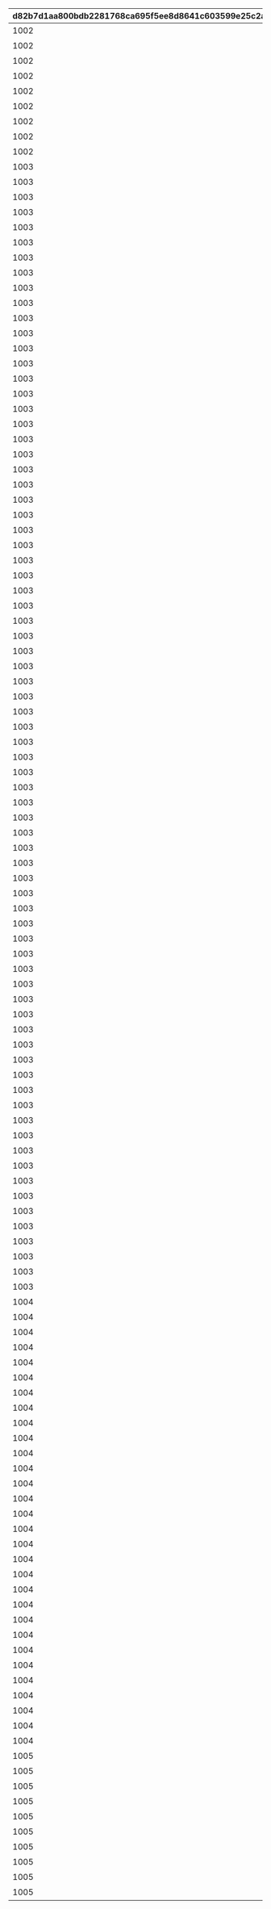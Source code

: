 |d82b7d1aa800bdb2281768ca695f5ee8d8641c603599e25c2a79e7889e61a3d1|7174dfc9c7a8a9fbb39cf8900e04beba27b3046b56eea8bce387d55e51d6e46c|e05d44b50da4b7ac0991cb644a3d0078436f3927974bbcc9d60dd8144d9ef257|7e067d9010a1fb70700e7faafbc48460858f868787e00bcdee09bbe778a42b99|4a6e9a7afbfc5de2a64696dee7594cadc37e74c72841d201e8faf08d32007963|68d8588862ac16a1bebfaadc35fb1b451d0eff556198a1fde5470a6988f98d89|5288881c37cdc61623d55b0d747fa06c6972e0ef88ee1d7b9753c0f21b914289|0de851bed8ce9a4735948c87e54d3161604015e960b5951057964bf7ff2211e9|507f9e81f41d962e51c4aa8e7836ad480b487be1158fa12530138455210a5c96|
| --- | --- | --- | --- | --- | --- | --- | --- | --- |
|1002|129|5|1001|1|0|20021|プリンセスナイトRANK5を達成しよう|1001|
|1002|129|10|1002|1|0|20021|プリンセスナイトRANK10を達成しよう|1002|
|1002|129|30|1003|1|0|20021|プリンセスナイトRANK30を達成しよう|1003|
|1002|129|50|1004|1|0|20021|プリンセスナイトRANK50を達成しよう|1004|
|1002|129|100|1005|1|0|20021|プリンセスナイトRANK100を達成しよう|1005|
|1002|129|150|1006|1|0|20021|プリンセスナイトRANK150を達成しよう|1006|
|1002|129|200|1007|1|0|20021|プリンセスナイトRANK200を達成しよう|1007|
|1002|129|250|1007|1|0|20021|プリンセスナイトRANK250を達成しよう|1008|
|1002|129|300|1007|1|0|20021|プリンセスナイトRANK300を達成しよう|1009|
|1003|129|50|2001|2|1|20022|火属性の属性レベルを50まで上げよう|2001|
|1003|129|100|2002|2|1|20022|火属性の属性レベルを100まで上げよう|2002|
|1003|129|150|2003|2|1|20022|火属性の属性レベルを150まで上げよう|2003|
|1003|129|200|2004|2|1|20022|火属性の属性レベルを200まで上げよう|2004|
|1003|129|250|2005|2|1|20022|火属性の属性レベルを250まで上げよう|2005|
|1003|129|300|2006|2|1|20022|火属性の属性レベルを300まで上げよう|2006|
|1003|129|350|2007|2|1|20022|火属性の属性レベルを350まで上げよう|2007|
|1003|129|400|2008|2|1|20022|火属性の属性レベルを400まで上げよう|2008|
|1003|129|450|2009|2|1|20022|火属性の属性レベルを450まで上げよう|2009|
|1003|129|500|2010|2|1|20022|火属性の属性レベルを500まで上げよう|2010|
|1003|129|550|2011|2|1|20022|火属性の属性レベルを550まで上げよう|2011|
|1003|129|600|2012|2|1|20022|火属性の属性レベルを600まで上げよう|2012|
|1003|129|650|2013|2|1|20022|火属性の属性レベルを650まで上げよう|2013|
|1003|129|700|2014|2|1|20022|火属性の属性レベルを700まで上げよう|2014|
|1003|129|750|2015|2|1|20022|火属性の属性レベルを750まで上げよう|2015|
|1003|129|50|2001|3|2|20022|水属性の属性レベルを50まで上げよう|3001|
|1003|129|100|2002|3|2|20022|水属性の属性レベルを100まで上げよう|3002|
|1003|129|150|2003|3|2|20022|水属性の属性レベルを150まで上げよう|3003|
|1003|129|200|2004|3|2|20022|水属性の属性レベルを200まで上げよう|3004|
|1003|129|250|2005|3|2|20022|水属性の属性レベルを250まで上げよう|3005|
|1003|129|300|2006|3|2|20022|水属性の属性レベルを300まで上げよう|3006|
|1003|129|350|2007|3|2|20022|水属性の属性レベルを350まで上げよう|3007|
|1003|129|400|2008|3|2|20022|水属性の属性レベルを400まで上げよう|3008|
|1003|129|450|2009|3|2|20022|水属性の属性レベルを450まで上げよう|3009|
|1003|129|500|2010|3|2|20022|水属性の属性レベルを500まで上げよう|3010|
|1003|129|550|2006|3|2|20022|水属性の属性レベルを550まで上げよう|3011|
|1003|129|600|2007|3|2|20022|水属性の属性レベルを600まで上げよう|3012|
|1003|129|650|2008|3|2|20022|水属性の属性レベルを650まで上げよう|3013|
|1003|129|700|2009|3|2|20022|水属性の属性レベルを700まで上げよう|3014|
|1003|129|750|2010|3|2|20022|水属性の属性レベルを750まで上げよう|3015|
|1003|129|50|2001|4|3|20022|風属性の属性レベルを50まで上げよう|4001|
|1003|129|100|2002|4|3|20022|風属性の属性レベルを100まで上げよう|4002|
|1003|129|150|2003|4|3|20022|風属性の属性レベルを150まで上げよう|4003|
|1003|129|200|2004|4|3|20022|風属性の属性レベルを200まで上げよう|4004|
|1003|129|250|2005|4|3|20022|風属性の属性レベルを250まで上げよう|4005|
|1003|129|300|2006|4|3|20022|風属性の属性レベルを300まで上げよう|4006|
|1003|129|350|2007|4|3|20022|風属性の属性レベルを350まで上げよう|4007|
|1003|129|400|2008|4|3|20022|風属性の属性レベルを400まで上げよう|4008|
|1003|129|450|2009|4|3|20022|風属性の属性レベルを450まで上げよう|4009|
|1003|129|500|2010|4|3|20022|風属性の属性レベルを500まで上げよう|4010|
|1003|129|550|2006|4|3|20022|風属性の属性レベルを550まで上げよう|4011|
|1003|129|600|2007|4|3|20022|風属性の属性レベルを600まで上げよう|4012|
|1003|129|650|2008|4|3|20022|風属性の属性レベルを650まで上げよう|4013|
|1003|129|700|2009|4|3|20022|風属性の属性レベルを700まで上げよう|4014|
|1003|129|750|2010|4|3|20022|風属性の属性レベルを750まで上げよう|4015|
|1003|129|50|2001|5|4|20022|光属性の属性レベルを50まで上げよう|5001|
|1003|129|100|2002|5|4|20022|光属性の属性レベルを100まで上げよう|5002|
|1003|129|150|2003|5|4|20022|光属性の属性レベルを150まで上げよう|5003|
|1003|129|200|2004|5|4|20022|光属性の属性レベルを200まで上げよう|5004|
|1003|129|250|2005|5|4|20022|光属性の属性レベルを250まで上げよう|5005|
|1003|129|300|2006|5|4|20022|光属性の属性レベルを300まで上げよう|5006|
|1003|129|350|2007|5|4|20022|光属性の属性レベルを350まで上げよう|5007|
|1003|129|400|2008|5|4|20022|光属性の属性レベルを400まで上げよう|5008|
|1003|129|450|2009|5|4|20022|光属性の属性レベルを450まで上げよう|5009|
|1003|129|500|2010|5|4|20022|光属性の属性レベルを500まで上げよう|5010|
|1003|129|550|2006|5|4|20022|光属性の属性レベルを550まで上げよう|5011|
|1003|129|600|2007|5|4|20022|光属性の属性レベルを600まで上げよう|5012|
|1003|129|650|2008|5|4|20022|光属性の属性レベルを650まで上げよう|5013|
|1003|129|700|2009|5|4|20022|光属性の属性レベルを700まで上げよう|5014|
|1003|129|750|2010|5|4|20022|光属性の属性レベルを750まで上げよう|5015|
|1003|129|50|2001|6|5|20022|闇属性の属性レベルを50まで上げよう|6001|
|1003|129|100|2002|6|5|20022|闇属性の属性レベルを100まで上げよう|6002|
|1003|129|150|2003|6|5|20022|闇属性の属性レベルを150まで上げよう|6003|
|1003|129|200|2004|6|5|20022|闇属性の属性レベルを200まで上げよう|6004|
|1003|129|250|2005|6|5|20022|闇属性の属性レベルを250まで上げよう|6005|
|1003|129|300|2006|6|5|20022|闇属性の属性レベルを300まで上げよう|6006|
|1003|129|350|2007|6|5|20022|闇属性の属性レベルを350まで上げよう|6007|
|1003|129|400|2008|6|5|20022|闇属性の属性レベルを400まで上げよう|6008|
|1003|129|450|2009|6|5|20022|闇属性の属性レベルを450まで上げよう|6009|
|1003|129|500|2010|6|5|20022|闇属性の属性レベルを500まで上げよう|6010|
|1003|129|550|2006|6|5|20022|闇属性の属性レベルを550まで上げよう|6011|
|1003|129|600|2007|6|5|20022|闇属性の属性レベルを600まで上げよう|6012|
|1003|129|650|2008|6|5|20022|闇属性の属性レベルを650まで上げよう|6013|
|1003|129|700|2009|6|5|20022|闇属性の属性レベルを700まで上げよう|6014|
|1003|129|750|2010|6|5|20022|闇属性の属性レベルを750まで上げよう|6015|
|1004|129|10|7001|7|0|20023|ノードを10個強化完了しよう|7001|
|1004|129|20|7002|7|0|20023|ノードを20個強化完了しよう|7002|
|1004|129|30|7003|7|0|20023|ノードを30個強化完了しよう|7003|
|1004|129|40|7004|7|0|20023|ノードを40個強化完了しよう|7004|
|1004|129|50|7005|7|0|20023|ノードを50個強化完了しよう|7005|
|1004|129|60|7006|7|0|20023|ノードを60個強化完了しよう|7006|
|1004|129|70|7007|7|0|20023|ノードを70個強化完了しよう|7007|
|1004|129|80|7008|7|0|20023|ノードを80個強化完了しよう|7008|
|1004|129|90|7009|7|0|20023|ノードを90個強化完了しよう|7009|
|1004|129|100|7010|7|0|20023|ノードを100個強化完了しよう|7010|
|1004|129|110|7011|7|0|20023|ノードを110個強化完了しよう|7011|
|1004|129|120|7012|7|0|20023|ノードを120個強化完了しよう|7012|
|1004|129|130|7013|7|0|20023|ノードを130個強化完了しよう|7013|
|1004|129|140|7014|7|0|20023|ノードを140個強化完了しよう|7014|
|1004|129|150|7015|7|0|20023|ノードを150個強化完了しよう|7015|
|1004|129|160|7016|7|0|20023|ノードを160個強化完了しよう|7016|
|1004|129|170|7017|7|0|20023|ノードを170個強化完了しよう|7017|
|1004|129|180|7018|7|0|20023|ノードを180個強化完了しよう|7018|
|1004|129|190|7019|7|0|20023|ノードを190個強化完了しよう|7019|
|1004|129|200|7020|7|0|20023|ノードを200個強化完了しよう|7020|
|1004|129|210|7021|7|0|20023|ノードを210個強化完了しよう|7021|
|1004|129|222|7022|7|0|20023|ノードを222個強化完了しよう|7022|
|1004|129|250|7022|7|0|20023|ノードを250個強化完了しよう|7023|
|1004|129|275|7022|7|0|20023|ノードを275個強化完了しよう|7024|
|1004|129|300|7022|7|0|20023|ノードを300個強化完了しよう|7025|
|1004|129|325|7022|7|0|20023|ノードを325個強化完了しよう|7026|
|1004|129|350|7022|7|0|20023|ノードを350個強化完了しよう|7027|
|1004|129|375|7022|7|0|20023|ノードを375個強化完了しよう|7028|
|1004|129|400|7022|7|0|20023|ノードを400個強化完了しよう|7029|
|1004|129|430|7022|7|0|20023|ノードを430個強化完了しよう|7030|
|1005|129|5|8001|8|0|20024|ノードを5個強化完了しよう|8001|
|1005|129|10|8002|8|0|20024|ノードを10個強化完了しよう|8002|
|1005|129|15|8003|8|0|20024|ノードを15個強化完了しよう|8003|
|1005|129|20|8004|8|0|20024|ノードを20個強化完了しよう|8004|
|1005|129|25|8005|8|0|20024|ノードを25個強化完了しよう|8005|
|1005|129|33|8006|8|0|20024|ノードを33個強化完了しよう|8006|
|1005|129|40|8007|8|0|20024|ノードを40個強化完了しよう|8007|
|1005|129|50|8007|8|0|20024|ノードを50個強化完了しよう|8008|
|1005|129|60|8007|8|0|20024|ノードを60個強化完了しよう|8009|
|1005|129|66|8007|8|0|20024|ノードを66個強化完了しよう|8010|